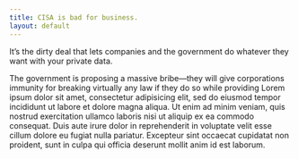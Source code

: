 ```yaml
---
title: CISA is bad for business.
layout: default
---
```


It’s the dirty deal that lets companies and the government do whatever they want
with your private data.

The government is proposing a massive bribe—they will give corporations immunity
for breaking virtually any law if they do so while providing Lorem ipsum dolor
sit amet, consectetur adipisicing elit, sed do eiusmod tempor incididunt ut
labore et dolore magna aliqua. Ut enim ad minim veniam, quis nostrud
exercitation ullamco laboris nisi ut aliquip ex ea commodo consequat.
Duis aute irure dolor in reprehenderit in voluptate velit esse cillum dolore eu
fugiat nulla pariatur. Excepteur sint occaecat cupidatat non proident, sunt in
culpa qui officia deserunt mollit anim id est laborum.
